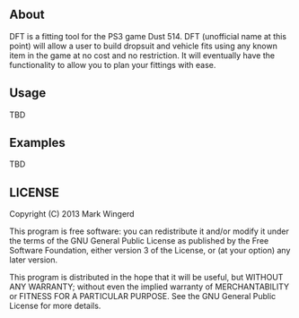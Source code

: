About
-----
DFT is a fitting tool for the PS3 game Dust 514.  DFT (unofficial name 
at this point) will allow a user to build dropsuit and vehicle fits using 
any known item in the game at no cost and no restriction.  It will 
eventually have the functionality to allow you to plan your fittings with 
ease.

Usage
-----
TBD

Examples
--------
TBD

LICENSE
-------
Copyright (C) 2013 Mark Wingerd

This program is free software: you can redistribute it and/or modify
it under the terms of the GNU General Public License as published by
the Free Software Foundation, either version 3 of the License, or
(at your option) any later version.

This program is distributed in the hope that it will be useful,
but WITHOUT ANY WARRANTY; without even the implied warranty of
MERCHANTABILITY or FITNESS FOR A PARTICULAR PURPOSE.  See the
GNU General Public License for more details.